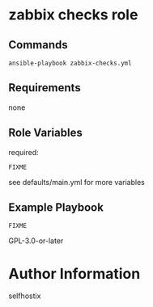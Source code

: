 zabbix checks role
==================


Commands
--------


```
ansible-playbook zabbix-checks.yml 
```


Requirements
------------

none



Role Variables
--------------

required:
```
FIXME
```
see defaults/main.yml for more variables


Example Playbook
----------------

```
FIXME
```

GPL-3.0-or-later


Author Information
==================

selfhostix
